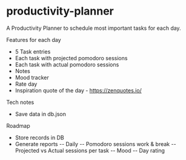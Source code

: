 # productivity-planner
A Productivity Planner to schedule most important tasks for each day.

Features for each day
- 5 Task entries
- Each task with projected pomodoro sessions
- Each task with actual pomodoro sessions
- Notes
- Mood tracker
- Rate day
- Inspiration quote of the day - https://zenquotes.io/

Tech notes
- Save data in db.json

Roadmap
- Store records in DB
- Generate reports
-- Daily
-- Pomodoro sessions work & break
-- Projected vs Actual sessions per task
-- Mood
-- Day rating




